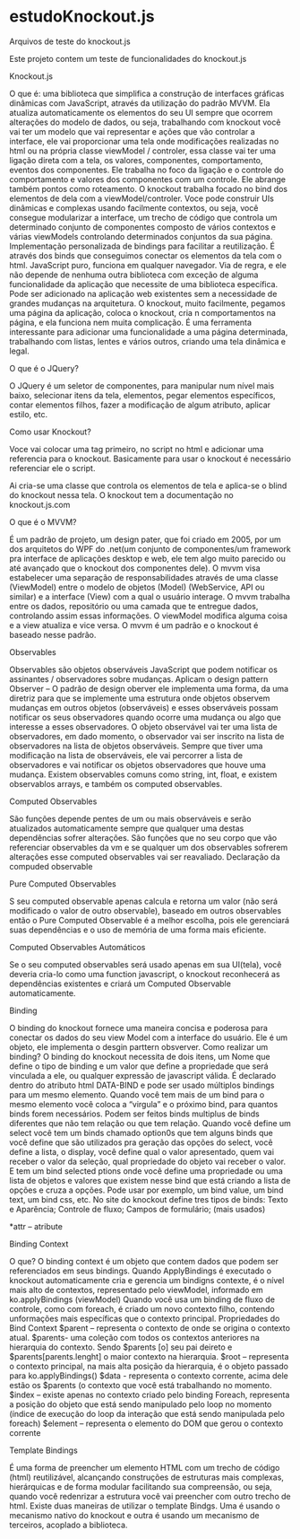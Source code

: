 # estudoKnockout.js
Arquivos de teste do knockout.js

Este projeto contem um teste de funcionalidades do knockout.js

Knockout.js

O que é: uma biblioteca que simplifica a construção de interfaces gráficas dinâmicas com JavaScript, através da utilização do padrão MVVM.
Ela atualiza automaticamente os elementos do seu UI sempre que ocorrem alterações do modelo de dados, ou seja, trabalhando com knockout você vai ter um modelo que vai representar e ações que vão controlar a interface, ele vai proporcionar uma tela onde modificações realizadas no html ou na própria classe viewModel / controler, essa classe vai ter uma ligação direta com a tela, os valores, componentes, comportamento, eventos dos componentes. Ele trabalha no foco da ligação e o controle do comportamento e valores dos componentes com um controle. Ele abrange também pontos como roteamento.
O knockout trabalha focado no bind dos elementos de dela com a viewModel/controler. Voce pode construir UIs dinâmicas e complexas usando facilmente contextos, ou seja, você consegue modularizar a interface, um trecho de código que controla um determinado conjunto de componentes composto de vários contextos e várias viewModels controlando determinados conjuntos da sua página.
Implementação personalizada de bindings para facilitar a reutilização. É através dos binds que conseguimos conectar os elementos da tela com o html.
JavaScript puro, funciona em qualquer navegador.
Via de regra, e ele não depende de nenhuma outra biblioteca com exceção de alguma funcionalidade da aplicação que necessite de uma biblioteca específica.
Pode ser adicionado na aplicação web existentes sem a necessidade de grandes mudanças na arquitetura.
O knockout, muito facilmente, pegamos uma página da aplicação, coloca o knockout, cria n comportamentos na página, e ela funciona nem muita complicação. É uma ferramenta interessante para adicionar uma funcionalidade a uma página determinada, trabalhando com listas, lentes e vários outros, criando uma tela dinâmica e legal.

O que é o JQuery?

O JQuery é um seletor de componentes, para manipular num nível mais baixo, selecionar itens da tela, elementos, pegar elementos específicos, contar elementos filhos, fazer a modificação de algum atributo, aplicar estilo, etc.




Como usar Knockout?

Voce vai colocar uma tag primeiro, no script no html e adicionar uma referencia para o knockout. Basicamente para usar o knockout é necessário referenciar ele o script.
<script type= ‘text/javascript’ src= ‘knockout-3.4.0.js’ ></script>
Ai cria-se uma classe que controla os elementos de tela e aplica-se o blind do knockout nessa tela.
O knockout tem a documentação no knockout.js.com

O que é o MVVM?

É um padrão de projeto, um design pater, que foi criado em 2005, por um dos arquitetos do WPF do .net(um conjunto de componentes/um framework pra interface de aplicações desktop e web, ele tem algo muito parecido ou até avançado que o knockout dos componentes dele).
O mvvm visa estabelecer uma separação de responsabilidades através de uma classe (ViewModel) entre o modelo de objetos (Model) (WebService, API ou similar) e a interface (View) com a qual o usuário interage. O mvvm trabalha entre os dados, repositório ou uma camada que te entregue dados, controlando assim essas informações. O viewModel modifica alguma coisa e a view atualiza e vice versa.
O mvvm é um padrão e o knockout é baseado nesse padrão.

Observables

Observables são objetos observáveis JavaScript que podem notificar os assinantes / observadores sobre mudanças.
Aplicam o design pattern Observer – O padrão de design oberver ele implementa uma forma, da uma diretriz para que se implemente uma estrutura onde objetos observem mudanças em outros objetos (observáveis) e esses observáveis possam notificar os seus observadores quando ocorre uma mudança ou algo que interesse a esses observadores.
O objeto observável vai ter uma lista de observadores, em dado momento, o observador vai ser inscrito na lista de observadores na lista de objetos observáveis. Sempre que tiver uma modificação na lista de observáveis, ele vai percorrer a lista de observadores e vai notificar os objetos observadores que houve uma mudança.
Existem observables comuns como string, int, float, e existem observablos arrays, e também os computed observables.  

Computed Observables

São funções depende pentes de um ou mais observáveis e serão atualizados automaticamente sempre que qualquer uma destas dependências sofrer alterações. São funções que no seu corpo que vão referenciar observables da vm e se qualquer um dos observables sofrerem alterações esse computed observables vai ser reavaliado.
Declaração da compuded observable


Pure Computed Observables

S seu computed observable apenas calcula e retorna um valor (não será modificado o valor de outro observable), baseado em outros observables então o Pure Computed Observable é a melhor escolha, pois ele gerenciará suas dependências e o uso de memória de uma forma mais eficiente.

Computed Observables Automáticos

Se o seu computed observables será usado apenas em sua UI(tela), você deveria cria-lo como uma function javascript, o knockout reconhecerá as dependências existentes e criará um Computed Observable automaticamente.

Binding

O binding do knockout fornece uma maneira concisa e poderosa para conectar os dados do seu view Model com a interface do usuário. Ele é um objeto, ele implementa o desgin parttern obsverver.
Como realizar um binding?
O binding do knockout necessita de dois itens, um Nome que define o tipo de binding e um valor que define a propriedade que será vinculada a ele, ou qualquer expressão de javascript válida.
É declarado dentro do atributo html DATA-BIND e pode ser usado múltiplos bindings para um mesmo elemento.
<elemento data-bind= “nome:valor”></elemento>
Quando você tem mais de um bind para o mesmo elemento você coloca a “virgula” e o próximo bind, para quantos binds forem necessários.
Podem ser feitos binds multiplus de binds diferentes que não tem relação ou que tem relação.
Quando você define um select você tem um binds chamado option0s que tem alguns binds que você define que são utilizados pra geração das opções do select, você define  a lista, o display, você define qual o valor apresentado, quem vai receber o valor da seleção, qual propriedade do objeto vai receber o valor. E tem um bind selected ptions onde você define uma propriedade ou uma lista de objetos e valores que existem nesse bind que está criando a lista de opções e cruza a opções.
Pode usar por exemplo, um bind value, um bind text, um bind css, etc.
No site do knockout define tres tipos de binds:
Texto e Aparência;
Controle de fluxo;
Campos de formulário;
(mais usados)

*attr – atribute


Binding Context

O que?
O binding context é um objeto que contem dados que podem ser referenciados em seus bindings.
Quando ApplyBindings é executado o knockout automaticamente cria e gerencia um bindigns contexte, é o nível mais alto de contextos, representado pelo viewModel, informado em ko.applyBindings (viewModel)
Quando você usa um binding de fluxo de controle, como com foreach, é criado um novo contexto filho, contendo unformações mais específicas que o contexto principal.
Propriedades do Bind Context
$parent – representa o contexto de onde se origina o contexto atual.
$parents- uma coleção com todos os contextos anteriores na hierarquia do contexto. Sendo $parents [o] seu pai deireto e $parents[parents.lenght] o maior contexto na hierarquia.
$root – representa o contexto principal, na mais alta posição da hierarquia, é o objeto passado para ko.applyBindings()
$data  - representa o contexto corrente, acima dele estão os $parents (o contexto que você está trabalhando no momento.
$index – existe apenas no contexto criado pelo binding Foreach, representa a posição do objeto que está sendo manipulado pelo loop no momento (índice de execução do loop da interação que está sendo manipulada pelo foreach)
$element – representa o elemento do DOM que gerou o contexto corrente


Template Bindings

É uma forma de preencher um elemento HTML com um trecho de código (html) reutilizável, alcançando construções de estruturas mais complexas, hierárquicas e de forma modular facilitando sua compreensão, ou seja, quando você redenrizar a estrutura você vai preencher com outro trecho de html.
Existe duas maneiras de utilizar o template Bindgs.
Uma é usando o mecanismo nativo do knockout e outra é usando um mecanismo de terceiros, acoplado a biblioteca.
